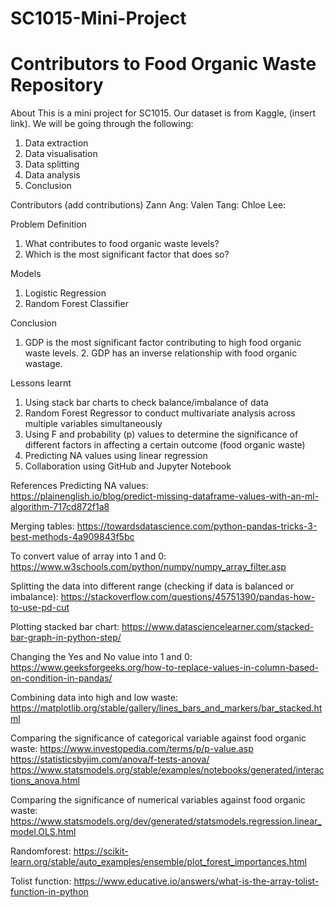 # SC1015-Mini-Project
# Contributors to Food Organic Waste Repository
About
This is a mini project for SC1015. Our dataset is from Kaggle, (insert link). We will be going through the following: 
1. Data extraction
2. Data visualisation
3. Data splitting
4. Data analysis
5. Conclusion

Contributors (add contributions)
Zann Ang: 
Valen Tang: 
Chloe Lee: 

Problem Definition
1. What contributes to food organic waste levels?
2. Which is the most significant factor that does so?

Models
1. Logistic Regression
2. Random Forest Classifier

Conclusion
1. GDP is the most significant factor contributing to high food organic waste levels. 2. GDP has an inverse relationship with food organic wastage.

Lessons learnt
1. Using stack bar charts to check balance/imbalance of data
2. Random Forest Regressor to conduct multivariate analysis across multiple variables simultaneously
3. Using F and probability (p) values to determine the significance of different factors in affecting a certain outcome (food organic waste)
4. Predicting NA values using linear regression
5. Collaboration using GitHub and Jupyter Notebook

References
Predicting NA values:  
https://plainenglish.io/blog/predict-missing-dataframe-values-with-an-ml-algorithm-717cd872f1a8 
 
Merging tables: 
https://towardsdatascience.com/python-pandas-tricks-3-best-methods-4a909843f5bc 
 
To convert value of array into 1 and 0: 
https://www.w3schools.com/python/numpy/numpy_array_filter.asp 
 
Splitting the data into different range (checking if data is balanced or imbalance): 
https://stackoverflow.com/questions/45751390/pandas-how-to-use-pd-cut 
 
Plotting stacked bar chart: 
https://www.datasciencelearner.com/stacked-bar-graph-in-python-step/ 
 
Changing the Yes and No value into 1 and 0: 
https://www.geeksforgeeks.org/how-to-replace-values-in-column-based-on-condition-in-pandas/ 
 
Combining data into high and low waste: 
https://matplotlib.org/stable/gallery/lines_bars_and_markers/bar_stacked.html 
 
Comparing the significance of categorical variable against food organic waste: 
https://www.investopedia.com/terms/p/p-value.asp 
https://statisticsbyjim.com/anova/f-tests-anova/ 
https://www.statsmodels.org/stable/examples/notebooks/generated/interactions_anova.html 
 
Comparing the significance of numerical variables against food organic waste: 
https://www.statsmodels.org/dev/generated/statsmodels.regression.linear_model.OLS.html 
 
Randomforest: 
https://scikit-learn.org/stable/auto_examples/ensemble/plot_forest_importances.html 
 
Tolist function: 
https://www.educative.io/answers/what-is-the-array-tolist-function-in-python
